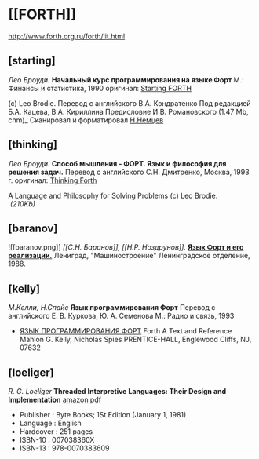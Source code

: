 # [[FORTH]]

http://www.forth.org.ru/forth/lit.html


## [starting]
*Лео Броуди.* 
**Начальный курс программирования на языке Форт**
М.: Финансы и статистика, 1990
оригинал: [Starting FORTH](https://www.forth.com/starting-forth/)

(c) Leo Brodie.  Перевод с английского В.А. Кондратенко Под редакцией Б.А. Кацева, В.А. Кириллина Предисловие И.В. Романовского 
(1.47 Mb, chm)_ Сканировал и форматировал [Н.Немцев](http://www.forth.org.ru/~nemnick/)
	
## [thinking]
*Лео Броуди.* 
**Способ мышления - ФОРТ. Язык и философия для решения задач.**
Перевод с английского С.Н. Дмитренко, Москва, 1993 г.
оригинал: [Thinking Forth](http://thinking-forth.sourceforge.net/)

 A Language and Philosophy for Solving Problems (c) Leo Brodie.  
	 _(210Kb)_

## [baranov]
![[baranov.png]]
*[[С.Н. Баранов]], [[Н.Р. Ноздрунов]].*
[**Язык Форт и его реализации.**](http://www.forth.org.ru/~cactus/files/baranov2.rar)
Лениград, "Машиностроение" Ленинградское отделение, 1988.

## [kelly]
*М.Келли,  Н.Спайс*
**Язык программирования Форт**
    Перевод с английского Е. В. Куркова, Ю. А. Семенова
    М.: Радио и связь, 1993
-   [ЯЗЫК ПРОГРАММИРОВАНИЯ ФОРТ](http://www.forth.org.ru/~ragozin/) 
    Forth A Text and Reference
     Mahlon G. Kelly, Nicholas Spies
    PRENTICE-HALL, Englewood Cliffs, NJ, 07632

## [loeliger]
*R. G. Loeliger*
**Threaded Interpretive Languages: Their Design and Implementation**
[amazon](https://www.amazon.com/Threaded-Interpretive-Languages-Design-Implementation/dp/007038360X)
[pdf](https://sinclairql.speccy.org/archivo/docs/books/Threaded_interpretive_languages.pdf)
-   Publisher : Byte Books; 1St Edition (January 1, 1981)
-   Language : English
-   Hardcover : 251 pages
-   ISBN-10 : 007038360X
-   ISBN-13 : 978-0070383609
